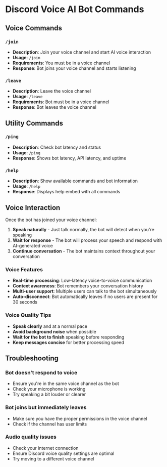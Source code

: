 # Discord Voice AI Bot Commands

## Voice Commands

### `/join`

- **Description**: Join your voice channel and start AI voice interaction
- **Usage**: `/join`
- **Requirements**: You must be in a voice channel
- **Response**: Bot joins your voice channel and starts listening

### `/leave`

- **Description**: Leave the voice channel
- **Usage**: `/leave`
- **Requirements**: Bot must be in a voice channel
- **Response**: Bot leaves the voice channel

## Utility Commands

### `/ping`

- **Description**: Check bot latency and status
- **Usage**: `/ping`
- **Response**: Shows bot latency, API latency, and uptime

### `/help`

- **Description**: Show available commands and bot information
- **Usage**: `/help`
- **Response**: Displays help embed with all commands

## Voice Interaction

Once the bot has joined your voice channel:

1. **Speak naturally** - Just talk normally, the bot will detect when you're speaking
2. **Wait for response** - The bot will process your speech and respond with AI-generated voice
3. **Continue conversation** - The bot maintains context throughout your conversation

### Voice Features

- **Real-time processing**: Low-latency voice-to-voice communication
- **Context awareness**: Bot remembers your conversation history
- **Multi-user support**: Multiple users can talk to the bot simultaneously
- **Auto-disconnect**: Bot automatically leaves if no users are present for 30 seconds

### Voice Quality Tips

- **Speak clearly** and at a normal pace
- **Avoid background noise** when possible
- **Wait for the bot to finish** speaking before responding
- **Keep messages concise** for better processing speed

## Troubleshooting

### Bot doesn't respond to voice

- Ensure you're in the same voice channel as the bot
- Check your microphone is working
- Try speaking a bit louder or clearer

### Bot joins but immediately leaves

- Make sure you have the proper permissions in the voice channel
- Check if the channel has user limits

### Audio quality issues

- Check your internet connection
- Ensure Discord voice quality settings are optimal
- Try moving to a different voice channel
